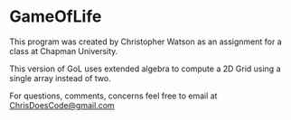 # GameOfLife
This program was created by Christopher Watson as an assignment for a class at Chapman University.

This version of GoL uses extended algebra to compute a 2D Grid using a single array instead of two.

For questions, comments, concerns feel free to email at ChrisDoesCode@gmail.com
